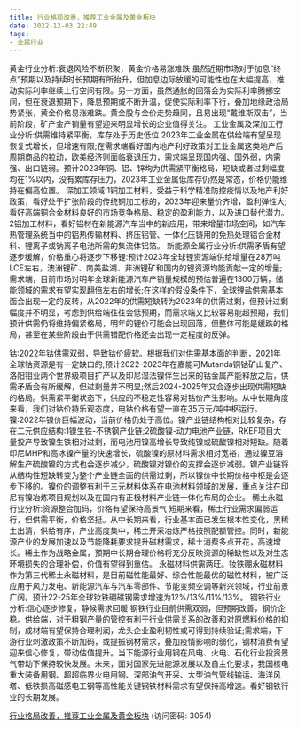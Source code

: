 ```yaml
---
title: 行业格局改善，推荐工业金属及黄金板块
date: 2022-12-03 22:49
tags:
- 金属行业
---
```

黄金行业分析:衰退风险不断积聚，黄金价格易涨难跌
虽然近期市场对于加息“终点”预期以及持续时长预期有所抬升，但加息边际放缓的可能性也在大幅提高，推动实际利率继续上行空间有限。另一方面，虽然通胀的回落会为实际利率腾挪空间，但在衰退预期下，降息预期或不断升温，促使实际利率下行，叠加地缘政治局势紧张，黄金价格易涨难跌。黄金股与金价走势趋同，且易出现“戴维斯双击”，当前阶段，矿产金产销量有望迎来明显增长的企业值得关注。
工业金属及深加工行业分析:供需维持紧平衡，库存处于历史低位
2023年工业金属在供给端有望呈现恢复式增长，但增速有限;在需求端看好国内地产利好政策对工业金属这类地产后周期商品的拉动，欧美经济则面临衰退压力，需求端呈现国内强、国外弱，内需强、出口链弱。预计2023年铜、铝、锌均为供需紧平衡格局，短缺或者过剩幅度均在1%以内，没有累库存压力，2023年工业金属低库存仍然是常态，价格仍能维持在偏高位置。
深加工领域:1铜加工材料，受益于科学精准防控疫情以及地产利好政策，看好处于扩张阶段的传统铜加工标的，2023年迎来量价齐增，盈利弹性大;看好高端铜合金材料良好的市场竞争格局、稳定的盈利能力，以及进口替代潜力。2铝加工材料，看好铝材在新能源汽车当中的新应用，带来增量市场空间，如汽车热管理系统当中的铝热传输材料、挤压铝管、一体化压铸用的免热处理铝合金材料、锂离子或钠离子电池所需的集流体铝箔。
新能源金属行业分析:供需矛盾有望逐步缓解，价格重心将逐步下移锂:预计2023年全球锂资源端供给增量在28万吨LCE左右，澳洲锂矿、南美盐湖、非洲锂矿和国内的锂资源均能贡献一定的增量;需求端，目前市场对明年全球新能源汽车产销量规模的预估普遍在1300万辆，储能领域的需求有望实现翻倍左右的增长;在这样的假设条件下，全球锂盐供需基本面会出现一定的反转，从2022年的供需短缺转为2023年的供需过剩，但预计过剩幅度并不明显，考虑到供给端往往会低预期，而需求端又比较容易能超预期，我们预计供需仍将维持偏紧格局，明年的锂价可能会出现回落，但整体可能是缓跌的格局，甚至在某些阶段由于供需错配价格还会出现一定程度的反弹。
<!-- more -->
钴:2022年钴供需双弱，导致钴价疲软。根据我们对供需基本面的判断，2021年全球钴资源是有一定缺口的;预计2022-2023年在嘉能可Mutanda铜钴矿山复产、洛阳钼业两个世界级项目扩产以及印尼湿法镍伴生出来的钴金属产能释放之后，供需矛盾会有所缓解，但过剩量并不明显;然后2024-2025年又会逐步出现供需短缺的格局。供需紧平衡状态下，供应的不稳定性容易对钴价产生影响。从中长期角度来看，我们对钴价持乐观态度，电钴价格有望一直在35万元/吨中枢运行。
镍:2022年镍价巨幅波动，当前价格仍处于高位。镍产业链结构相对比较复杂，存在二元供应结构:1镍生铁-不锈钢产业链;2硫酸镍-动力电池产业链，RKEF项目大量投产导致镍生铁相对过剩，而电池用镍高增长导致纯镍或硫酸镍相对短缺。随着印尼MHP和高冰镍产量的快速增长，硫酸镍的原材料需求相对宽裕，通过镍豆溶解生产硫酸镍的方式也会逐步减少，硫酸镍对镍价的支撑会逐步减弱。镍产业链将从结构性短缺转变为整个产业链全面的供需过剩，所以镍价中长期价格中枢是会逐步下移的。镍价的调整有利于三元材料体系在电池材料领域的发展，重点关注在印尼有镍冶炼项目规划以及在国内有正极材料产业链一体化布局的企业。
稀土永磁行业分析:资源整合加码，价格有望保持高景气
短期来看，稀土行业需求偏弱运行，但供需平衡，价格坚挺。从中长期来看，行业基本面已发生根本性变化，黑稀土出清，供给有序，产业高度集中，稀土开采冶炼严格按照配额管控。同时，新能源产业的发展加速以及节能降耗要求提升磁材需求，稀土消费多点开花，高速增长。稀土作为战略金属，预期中长期合理价格将充分反映资源的稀缺性以及对生态环境损失的合理补偿，价值有望得到重估。
永磁材料供需两旺。钕铁硼永磁材料作为第三代稀土永磁材料，是目前磁性能最好、综合性能最优的磁性材料，被广泛应用于风力发电、新能源汽车与汽车零部件、节能变频空调等新兴领域，行业前景广阔。预计22-25年全球钕铁硼磁钢需求增速为12%/13%/11%/13%。
钢铁行业分析:信心逐步修复，静候需求回暖
钢铁行业目前供需双弱，但预期改善，钢价企稳。供给端，对于粗钢产量的管控有利于行业供需关系的改善和对原燃料价格的抑制，成材端有望保持合理利润，龙头企业盈利韧性或可得到持续验证;需求端，下游行业刺激政策不断加码，或提振钢材需求，叠加疫情影响的弱化，钢材消费有望迎来信心修复，带动估值提升。当下能源行业用钢在风电、火电、石化行业投资景气带动下保持较快发展。未来，面对国家先进能源发展以及自主化要求，我国核电重大装备用钢、超超临界火电用钢、深部油气开采、大型油气管线输运、海洋风塔、低铁损高磁感电工钢等高性能关键钢铁材料需求有望保持高增速。看好钢铁行业的长期发展。

[行业格局改善，推荐工业金属及黄金板块](https://url12.ctfile.com/f/3948612-739737730-ffaace?p=3054)
(访问密码: 3054)

